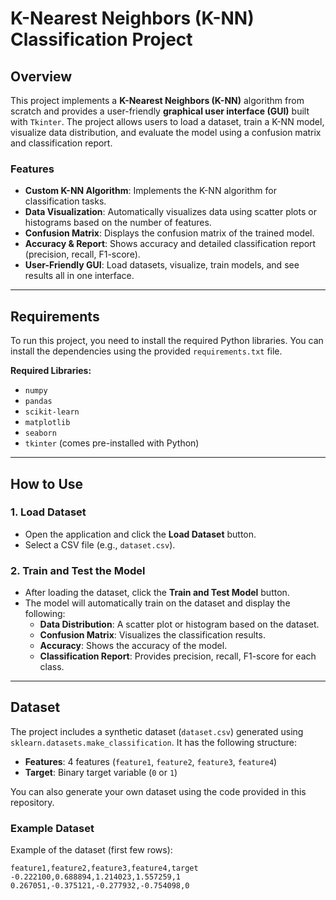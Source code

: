 # K-Nearest Neighbors (K-NN) Classification Project

## Overview

This project implements a **K-Nearest Neighbors (K-NN)** algorithm from scratch and provides a user-friendly **graphical user interface (GUI)** built with `Tkinter`. The project allows users to load a dataset, train a K-NN model, visualize data distribution, and evaluate the model using a confusion matrix and classification report.

### Features

- **Custom K-NN Algorithm**: Implements the K-NN algorithm for classification tasks.
- **Data Visualization**: Automatically visualizes data using scatter plots or histograms based on the number of features.
- **Confusion Matrix**: Displays the confusion matrix of the trained model.
- **Accuracy & Report**: Shows accuracy and detailed classification report (precision, recall, F1-score).
- **User-Friendly GUI**: Load datasets, visualize, train models, and see results all in one interface.

---

## Requirements

To run this project, you need to install the required Python libraries. You can install the dependencies using the provided `requirements.txt` file.

**Required Libraries:**

- `numpy`
- `pandas`
- `scikit-learn`
- `matplotlib`
- `seaborn`
- `tkinter` (comes pre-installed with Python)

---


## How to Use

### 1. Load Dataset
- Open the application and click the **Load Dataset** button.
- Select a CSV file (e.g., `dataset.csv`).

### 2. Train and Test the Model
- After loading the dataset, click the **Train and Test Model** button.
- The model will automatically train on the dataset and display the following:
  - **Data Distribution**: A scatter plot or histogram based on the dataset.
  - **Confusion Matrix**: Visualizes the classification results.
  - **Accuracy**: Shows the accuracy of the model.
  - **Classification Report**: Provides precision, recall, F1-score for each class.

---

## Dataset

The project includes a synthetic dataset (`dataset.csv`) generated using `sklearn.datasets.make_classification`. It has the following structure:

- **Features**: 4 features (`feature1`, `feature2`, `feature3`, `feature4`)
- **Target**: Binary target variable (`0` or `1`)

You can also generate your own dataset using the code provided in this repository.

### Example Dataset

Example of the dataset (first few rows):

```csv
feature1,feature2,feature3,feature4,target
-0.222100,0.688894,1.214023,1.557259,1
0.267051,-0.375121,-0.277932,-0.754098,0
```


